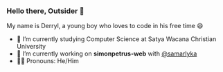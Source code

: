 ### Hello there, Outsider 👋<br>
My name is Derryl, a young boy who loves to code in his free time 😄<br>
- 🌱 I’m currently studying Computer Science at Satya Wacana Christian University<br>
- 🔭 I’m currently working on <strong>simonpetrus-web</strong> with [@samarlyka](https://github.com/samarlyka "Best Mentor Ever 🤩")<br>
- 👦🏻 Pronouns: He/Him
